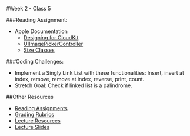 #Week 2 - Class 5

###Reading Assignment:
* Apple Documentation
  * [Designing for CloudKit](https://developer.apple.com/library/ios/documentation/General/Conceptual/iCloudDesignGuide/DesigningforCloudKit/DesigningforCloudKit.html)
  * [UIImagePickerController](https://developer.apple.com/library/ios/documentation/UIKit/Reference/UIImagePickerController_Class/index.html)
  * [Size Classes](https://developer.apple.com/library/ios/recipes/xcode_help-IB_adaptive_sizes/chapters/AboutAdaptiveSizeDesign.html)


###Coding Challenges:
  * Implement a Singly Link List with these functionalities: Insert, insert at index,  remove, remove at index, reverse, print, count.
  * Stretch Goal: Check if linked list is a palindrome.

##Other Resources
* [Reading Assignments](../../Resources/ra-grading-standard/)
* [Grading Rubrics](../../Resources/)
* [Lecture Resources](lecture/)
* [Lecture Slides]()
